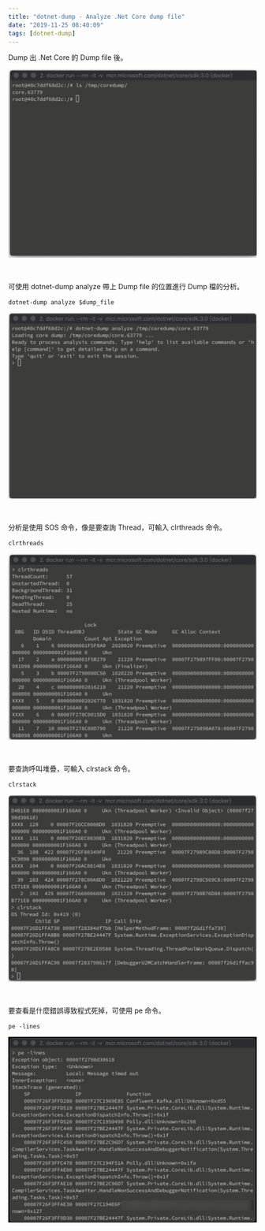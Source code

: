 ```yaml
---
title: "dotnet-dump - Analyze .Net Core dump file"
date: "2019-11-25 08:40:09"
tags: [dotnet-dump]
---
```



Dump 出 .Net Core 的 Dump file 後。  

<!-- More -->

![1.png](1.png)

</br>


可使用 dotnet-dump analyze 帶上 Dump file 的位置進行 Dump 檔的分析。  

    dotnet-dump analyze $dump_file

![2.png](2.png)

</br>


分析是使用 SOS 命令，像是要查詢 Thread，可輸入 clrthreads 命令。  

    clrthreads

![3.png](3.png)

</br>


要查詢呼叫堆疊，可輸入 clrstack 命令。  

    clrstack

![4.png](4.png)

</br>


要查看是什麼錯誤導致程式死掉，可使用 pe 命令。

    pe -lines

![5.png](5.png)
